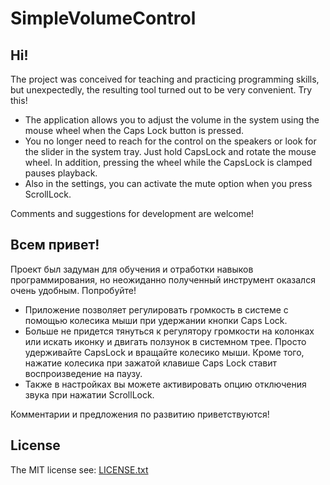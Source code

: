 # SimpleVolumeControl
## Hi!
The project was conceived for teaching and practicing programming skills, but unexpectedly, the resulting tool turned out to be very convenient. Try this!

* The application allows you to adjust the volume in the system using the mouse wheel when the Caps Lock button is pressed. 
* You no longer need to reach for the control on the speakers or look for the slider in the system tray.
Just hold CapsLock and rotate the mouse wheel. In addition, pressing the wheel while the CapsLock is clamped pauses playback. 
* Also in the settings, you can activate the mute option when you press ScrollLock.

Comments and suggestions for development are welcome!


## Всем привет!
Проект был задуман для обучения и отработки навыков программирования, но неожиданно полученный инструмент оказался очень удобным. Попробуйте!

* Приложение позволяет регулировать громкость в системе с помощью колесика мыши при удержании кнопки Caps Lock.
* Больше не придется тянуться к регулятору громкости на колонках или искать иконку и двигать ползунок в системном трее. Просто удерживайте CapsLock и вращайте колесико мыши. Кроме того, нажатие колесика при зажатой клавише Caps Lock ставит воспроизведение на паузу.
* Также в настройках вы можете активировать опцию отключения звука при нажатии ScrollLock.

Комментарии и предложения по развитию приветствуются!

## License
The MIT license see: [LICENSE.txt](/LICENSE.txt)
